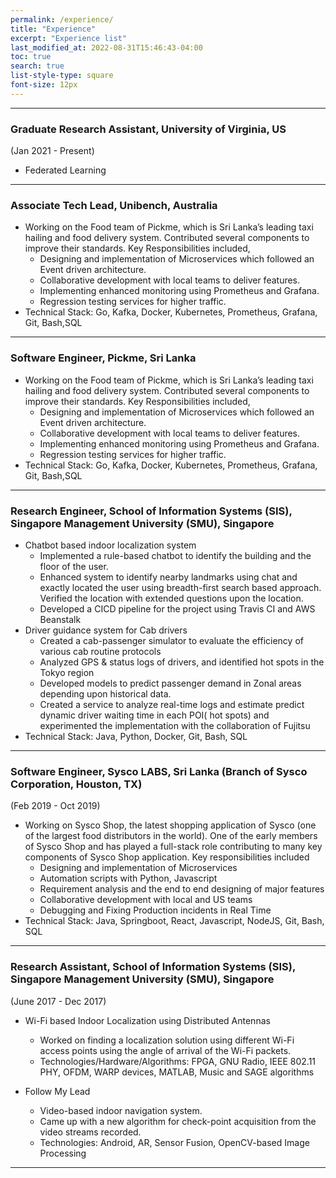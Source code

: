 ```yaml
---
permalink: /experience/
title: "Experience"
excerpt: "Experience list"
last_modified_at: 2022-08-31T15:46:43-04:00
toc: true
search: true
list-style-type: square
font-size: 12px
---
```


---

### Graduate Research Assistant, University of Virginia, US
(Jan 2021 - Present)

- Federated Learning


---
### Associate Tech Lead, Unibench, Australia

- Working on the Food team of Pickme, which is Sri Lanka’s leading taxi hailing and food delivery system. Contributed several components to improve their standards. Key Responsibilities included,
  - Designing and implementation of Microservices which followed an Event driven architecture.
  - Collaborative development with local teams to deliver features.
  - Implementing enhanced monitoring using Prometheus and Grafana.
  - Regression testing services for higher traffic.
- Technical Stack:  Go, Kafka, Docker, Kubernetes, Prometheus, Grafana, Git, Bash,SQL

---

### Software Engineer, Pickme, Sri Lanka

- Working on the Food team of Pickme, which is Sri Lanka’s leading taxi hailing and food delivery system. Contributed several components to improve their standards. Key Responsibilities included,
  - Designing and implementation of Microservices which followed an Event driven architecture.
  - Collaborative development with local teams to deliver features.
  - Implementing enhanced monitoring using Prometheus and Grafana.
  - Regression testing services for higher traffic.
- Technical Stack:  Go, Kafka, Docker, Kubernetes, Prometheus, Grafana, Git, Bash,SQL

---

### Research Engineer, School of Information Systems (SIS), Singapore Management University (SMU), Singapore

- Chatbot based indoor localization system
  - Implemented a rule-based chatbot to identify the building and the floor of the user.
  - Enhanced system to identify nearby landmarks using chat and exactly located the user using breadth-first search based approach. Verified the location with extended questions upon the location.
  - Developed a CICD pipeline for the project using Travis CI and AWS Beanstalk
- Driver guidance system for Cab drivers
  - Created a cab-passenger simulator to evaluate the efficiency of various cab routine protocols
  - Analyzed GPS & status logs of drivers, and identified hot spots in the Tokyo region
  - Developed models to predict passenger demand in Zonal areas depending upon historical data.
  - Created a service to analyze real-time logs and estimate predict dynamic driver waiting time in each POI( hot spots) and experimented the implementation with the collaboration of Fujitsu
- Technical Stack:  Java, Python, Docker, Git, Bash, SQL


---

### Software Engineer, Sysco LABS, Sri Lanka (Branch of Sysco Corporation, Houston, TX)
(Feb 2019 - Oct 2019)

- Working on Sysco Shop, the latest shopping application of Sysco (one of the largest food distributors in the world). One of the early members of Sysco Shop and has played a full-stack role contributing to many key components of Sysco Shop application. Key responsibilities included
  - Designing and implementation of Microservices
  - Automation scripts with Python, Javascript
  - Requirement analysis and the end to end designing of major features
  - Collaborative development with local and US teams
  - Debugging and Fixing Production incidents in Real Time
- Technical Stack: Java, Springboot, React, Javascript, NodeJS, Git, Bash, SQL


---

### Research Assistant, School of Information Systems (SIS), Singapore Management University (SMU), Singapore
(June 2017 - Dec 2017)

- Wi-Fi based Indoor Localization using Distributed Antennas
    - Worked on finding a localization solution using different Wi-Fi access points using the angle of arrival of the Wi-Fi packets.
    - Technologies/Hardware/Algorithms: FPGA, GNU Radio, IEEE 802.11 PHY, OFDM, WARP devices, MATLAB, Music and SAGE algorithms

- Follow My Lead
    - Video-based indoor navigation system. 
    - Came up with a new algorithm for check-point acquisition from the video streams recorded. 
    - Technologies: Android, AR, Sensor Fusion, OpenCV-based Image Processing

----